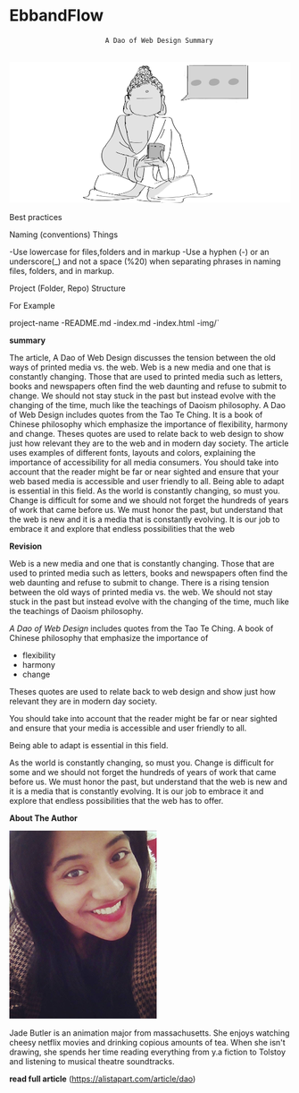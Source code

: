 # EbbandFlow

                            A Dao of Web Design Summary
                       
           
                     
![Hero image for summary](img/ebb_flow.png)





Best practices

Naming (conventions) Things

-Use lowercase for files,folders and in markup -Use a hyphen (-) or an underscore(_) and not a space (%20) when separating phrases in naming files, folders, and in markup.

Project (Folder, Repo) Structure

For Example

project-name -README.md -index.md -index.html -img/`

**summary** 

The article, A Dao of Web Design discusses the tension between the old ways of printed media vs. the web. Web is a new media and one that is constantly changing. Those that are used to printed media such as letters, books and newspapers often find the web daunting and refuse to submit to change. We should not stay stuck in the past but instead evolve with the changing of the time, much like the teachings of Daoism philosophy. A Dao of Web Design includes quotes from the Tao Te Ching. It is a book of Chinese philosophy which emphasize the importance of flexibility, harmony and change. Theses quotes are used to relate back to web design to show just how relevant they are to the web and in modern day society.
The article uses examples of different fonts, layouts and colors, explaining the importance of accessibility for all media consumers. You should take into account that the reader might be far or near sighted and ensure that your web based media is accessible and user friendly to all. 
Being able to adapt is essential in this field. As the world is constantly changing, so must you. Change is difficult for some and we should not forget the hundreds of years of work that came before us. We must honor the past, but understand that the web is new and it is a media that is constantly evolving. It is our job to embrace it and explore that endless possibilities that the web 



**Revision**
 
Web is a new media and one that is constantly changing. Those that are used to printed media such as letters, 
books and newspapers often find the web daunting and refuse to submit to change. There is a rising tension between the old ways of printed media vs. the web. We should not stay stuck in the past but instead evolve with the changing of the time, much like the teachings of Daoism philosophy.


_A Dao of Web Design_ includes quotes from the Tao Te Ching. A book of Chinese philosophy that emphasize the
importance of 

* flexibility
* harmony 
* change 

Theses quotes are used to relate back to web design and show just how 
relevant they are in modern day society.


You should take into account that the reader might be far or near sighted and ensure 
that your media is accessible and user friendly to all. 

Being able to adapt is essential in this field.

As the world is constantly changing, so must you. 
Change is difficult for some and we should not forget the hundreds of years of work that came before us. 
We must honor the past, but understand that the web is new and it is a media that is constantly evolving. 
It is our job to embrace it and explore that endless possibilities that the web has to offer.







**About The Author**


![Hero image for summary](img/photo.png)



  Jade Butler is an animation major from massachusetts. She enjoys watching cheesy netflix movies and drinking copious amounts of tea. When she isn't drawing, she spends her time reading everything from y.a fiction to Tolstoy and listening to musical theatre soundtracks.


 


**read full article** (https://alistapart.com/article/dao)
